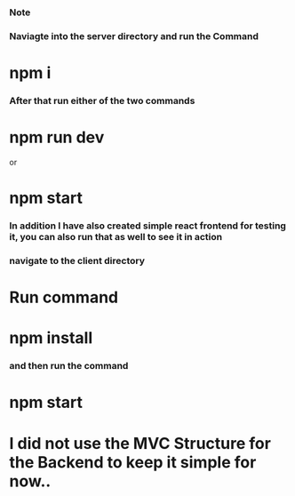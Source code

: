 ### Note

### Naviagte into the server directory and run the Command
# npm i

### After that run either of the two commands

# npm run dev 
or
# npm start

### In addition I have also created simple react frontend for testing it, you can also run that as well to see it in action

### navigate to the client directory

# Run command

# npm install

### and then run the command

# npm start


# I did not use the MVC Structure for the Backend to keep it simple for now..
